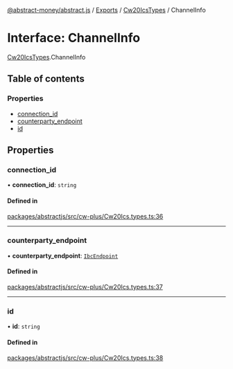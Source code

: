 [@abstract-money/abstract.js](../README.md) / [Exports](../modules.md) / [Cw20IcsTypes](../modules/Cw20IcsTypes.md) / ChannelInfo

# Interface: ChannelInfo

[Cw20IcsTypes](../modules/Cw20IcsTypes.md).ChannelInfo

## Table of contents

### Properties

- [connection\_id](Cw20IcsTypes.ChannelInfo.md#connection_id)
- [counterparty\_endpoint](Cw20IcsTypes.ChannelInfo.md#counterparty_endpoint)
- [id](Cw20IcsTypes.ChannelInfo.md#id)

## Properties

### connection\_id

• **connection\_id**: `string`

#### Defined in

[packages/abstractjs/src/cw-plus/Cw20Ics.types.ts:36](https://github.com/Abstract-OS/abstract.js/blob/c46b309/packages/abstractjs/src/cw-plus/Cw20Ics.types.ts#L36)

___

### counterparty\_endpoint

• **counterparty\_endpoint**: [`IbcEndpoint`](Cw20IcsTypes.IbcEndpoint.md)

#### Defined in

[packages/abstractjs/src/cw-plus/Cw20Ics.types.ts:37](https://github.com/Abstract-OS/abstract.js/blob/c46b309/packages/abstractjs/src/cw-plus/Cw20Ics.types.ts#L37)

___

### id

• **id**: `string`

#### Defined in

[packages/abstractjs/src/cw-plus/Cw20Ics.types.ts:38](https://github.com/Abstract-OS/abstract.js/blob/c46b309/packages/abstractjs/src/cw-plus/Cw20Ics.types.ts#L38)
